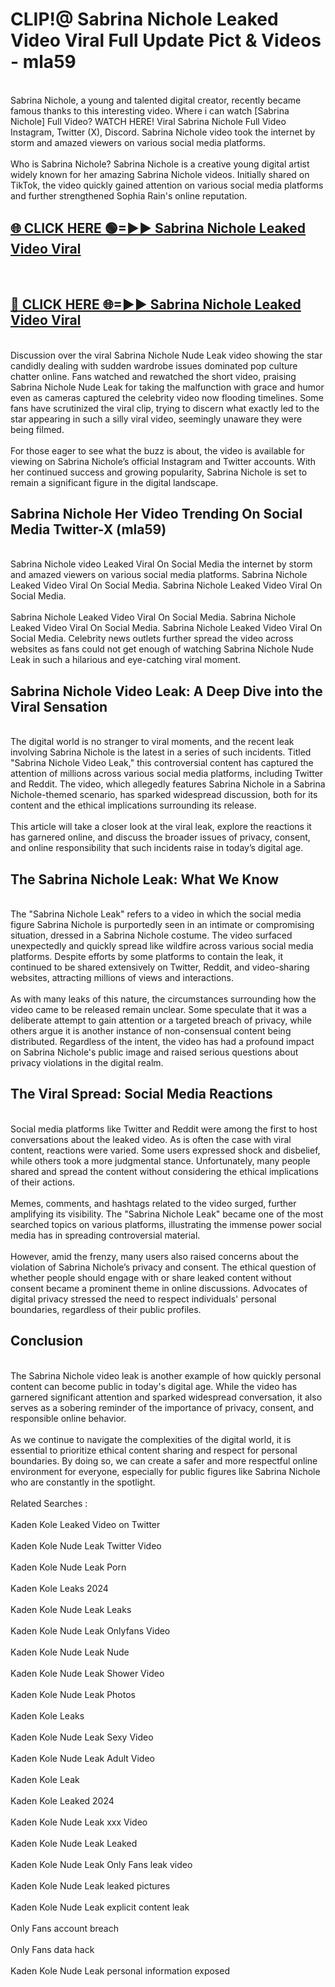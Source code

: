 # CLIP!@ Sabrina Nichole Leaked Video Viral Full Update Pict & Videos - mla59
<br>
Sabrina Nichole, a young and talented digital creator, recently became famous thanks to this interesting video. Where i can watch [Sabrina Nichole] Full Video? WATCH HERE! Viral Sabrina Nichole Full Video Instagram, Twitter (X), Discord. Sabrina Nichole video took the internet by storm and amazed viewers on various social media platforms.
<br><br>
Who is Sabrina Nichole? Sabrina Nichole is a creative young digital artist widely known for her amazing Sabrina Nichole videos. Initially shared on TikTok, the video quickly gained attention on various social media platforms and further strengthened Sophia Rain's online reputation.
<br>
<h2><a href="https://bestclip.site?title=Sabrina_Nichole">🌐 CLICK HERE 🟢=►► Sabrina Nichole Leaked Video Viral</a></h2>
<br>
<h2><a href="https://bestclip.site?title=Sabrina_Nichole">🔴 CLICK HERE 🌐=►► Sabrina Nichole Leaked Video Viral</a></h2>
<br>
Discussion over the viral Sabrina Nichole Nude Leak video showing the star candidly dealing with sudden wardrobe issues dominated pop culture chatter online. Fans watched and rewatched the short video, praising Sabrina Nichole Nude Leak for taking the malfunction with grace and humor even as cameras captured the celebrity video now flooding timelines. Some fans have scrutinized the viral clip, trying to discern what exactly led to the star appearing in such a silly viral video, seemingly unaware they were being filmed.
<br><br>
For those eager to see what the buzz is about, the video is available for viewing on Sabrina Nichole’s official Instagram and Twitter accounts. With her continued success and growing popularity, Sabrina Nichole is set to remain a significant figure in the digital landscape.
<br>
<h2>Sabrina Nichole Her Video Trending On Social Media Twitter-X (mla59)</h2>
<br>
Sabrina Nichole video Leaked Viral On Social Media the internet by storm and amazed viewers on various social media platforms. Sabrina Nichole Leaked Video Viral On Social Media. Sabrina Nichole Leaked Video Viral On Social Media.
<br><br>
Sabrina Nichole Leaked Video Viral On Social Media. Sabrina Nichole Leaked Video Viral On Social Media. Sabrina Nichole Leaked Video Viral On Social Media. Celebrity news outlets further spread the video across websites as fans could not get enough of watching Sabrina Nichole Nude Leak in such a hilarious and eye-catching viral moment.
<br>
<h2>Sabrina Nichole Video Leak: A Deep Dive into the Viral Sensation</h2>
<br>
The digital world is no stranger to viral moments, and the recent leak involving Sabrina Nichole is the latest in a series of such incidents. Titled "Sabrina Nichole Video Leak," this controversial content has captured the attention of millions across various social media platforms, including Twitter and Reddit. The video, which allegedly features Sabrina Nichole in a Sabrina Nichole-themed scenario, has sparked widespread discussion, both for its content and the ethical implications surrounding its release.
<br><br>
This article will take a closer look at the viral leak, explore the reactions it has garnered online, and discuss the broader issues of privacy, consent, and online responsibility that such incidents raise in today’s digital age.
<br>
<h2>The Sabrina Nichole Leak: What We Know</h2>
<br>
The "Sabrina Nichole Leak" refers to a video in which the social media figure Sabrina Nichole is purportedly seen in an intimate or compromising situation, dressed in a Sabrina Nichole costume. The video surfaced unexpectedly and quickly spread like wildfire across various social media platforms. Despite efforts by some platforms to contain the leak, it continued to be shared extensively on Twitter, Reddit, and video-sharing websites, attracting millions of views and interactions.
<br><br>
As with many leaks of this nature, the circumstances surrounding how the video came to be released remain unclear. Some speculate that it was a deliberate attempt to gain attention or a targeted breach of privacy, while others argue it is another instance of non-consensual content being distributed. Regardless of the intent, the video has had a profound impact on Sabrina Nichole's public image and raised serious questions about privacy violations in the digital realm.
<br>
<h2>The Viral Spread: Social Media Reactions</h2>
<br>
Social media platforms like Twitter and Reddit were among the first to host conversations about the leaked video. As is often the case with viral content, reactions were varied. Some users expressed shock and disbelief, while others took a more judgmental stance. Unfortunately, many people shared and spread the content without considering the ethical implications of their actions.
<br><br>
Memes, comments, and hashtags related to the video surged, further amplifying its visibility. The "Sabrina Nichole Leak" became one of the most searched topics on various platforms, illustrating the immense power social media has in spreading controversial material.
<br><br>
However, amid the frenzy, many users also raised concerns about the violation of Sabrina Nichole’s privacy and consent. The ethical question of whether people should engage with or share leaked content without consent became a prominent theme in online discussions. Advocates of digital privacy stressed the need to respect individuals' personal boundaries, regardless of their public profiles.
<br>
<h2>Conclusion</h2>
<br>
The Sabrina Nichole video leak is another example of how quickly personal content can become public in today's digital age. While the video has garnered significant attention and sparked widespread conversation, it also serves as a sobering reminder of the importance of privacy, consent, and responsible online behavior.
<br><br>
As we continue to navigate the complexities of the digital world, it is essential to prioritize ethical content sharing and respect for personal boundaries. By doing so, we can create a safer and more respectful online environment for everyone, especially for public figures like Sabrina Nichole who are constantly in the spotlight.
<br><br>
Related Searches :
<br><br>
Kaden Kole Leaked Video on Twitter
<br><br>
Kaden Kole Nude Leak Twitter Video
<br><br>
Kaden Kole Nude Leak Porn
<br><br>
Kaden Kole Leaks 2024
<br><br>
Kaden Kole Nude Leak Leaks
<br><br>
Kaden Kole Nude Leak Onlyfans Video
<br><br>
Kaden Kole Nude Leak Nude
<br><br>
Kaden Kole Nude Leak Shower Video
<br><br>
Kaden Kole Nude Leak Photos
<br><br>
Kaden Kole Leaks
<br><br>
Kaden Kole Nude Leak Sexy Video
<br><br>
Kaden Kole Nude Leak Adult Video
<br><br>
Kaden Kole Leak
<br><br>
Kaden Kole Leaked 2024
<br><br>
Kaden Kole Nude Leak xxx Video
<br><br>
Kaden Kole Nude Leak Leaked
<br><br>
Kaden Kole Nude Leak Only Fans leak video
<br><br>
Kaden Kole Nude Leak leaked pictures
<br><br>
Kaden Kole Nude Leak explicit content leak
<br><br>
Only Fans account breach
<br><br>
Only Fans data hack
<br><br>
Kaden Kole Nude Leak personal information exposed